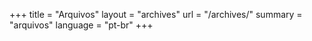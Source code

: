 +++
title = "Arquivos"
layout = "archives"
url = "/archives/"
summary = "arquivos"
language = "pt-br"
+++
